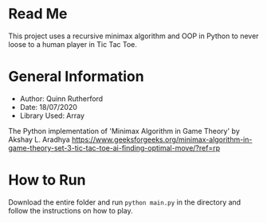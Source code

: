 # Read Me
This project uses a recursive minimax algorithm and OOP in Python to never loose to a human player in Tic Tac Toe.

# General Information
* Author: Quinn Rutherford
* Date: 18/07/2020
* Library Used: Array

The Python implementation of 'Minimax Algorithm in Game Theory' by Akshay L. Aradhya
https://www.geeksforgeeks.org/minimax-algorithm-in-game-theory-set-3-tic-tac-toe-ai-finding-optimal-move/?ref=rp

# How to Run
Download the entire folder and run `python main.py` in the directory and follow the instructions on how to play.